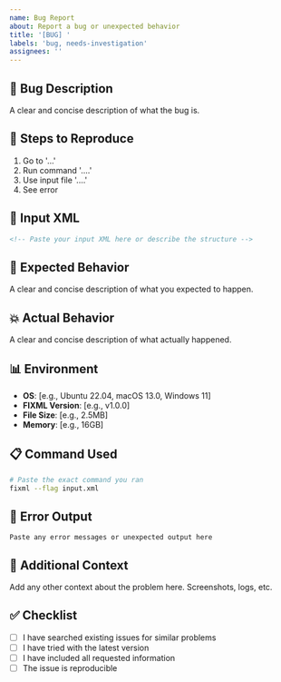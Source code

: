 ```yaml
---
name: Bug Report
about: Report a bug or unexpected behavior
title: '[BUG] '
labels: 'bug, needs-investigation'
assignees: ''
---
```


## 🐛 Bug Description
A clear and concise description of what the bug is.

## 🔄 Steps to Reproduce
1. Go to '...'
2. Run command '....'
3. Use input file '....'
4. See error

## 📄 Input XML
```xml
<!-- Paste your input XML here or describe the structure -->
```

## 🎯 Expected Behavior
A clear and concise description of what you expected to happen.

## 💥 Actual Behavior
A clear and concise description of what actually happened.

## 📊 Environment
- **OS**: [e.g., Ubuntu 22.04, macOS 13.0, Windows 11]
- **FIXML Version**: [e.g., v1.0.0]
- **File Size**: [e.g., 2.5MB]
- **Memory**: [e.g., 16GB]

## 📋 Command Used
```bash
# Paste the exact command you ran
fixml --flag input.xml
```

## 📜 Error Output
```
Paste any error messages or unexpected output here
```

## 🔧 Additional Context
Add any other context about the problem here. Screenshots, logs, etc.

## ✅ Checklist
- [ ] I have searched existing issues for similar problems
- [ ] I have tried with the latest version
- [ ] I have included all requested information
- [ ] The issue is reproducible